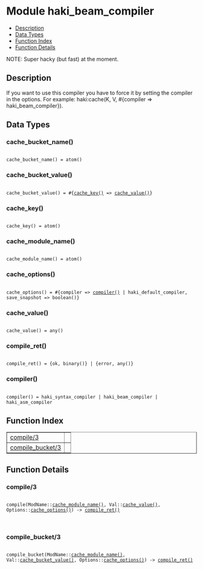 

# Module haki_beam_compiler #
* [Description](#description)
* [Data Types](#types)
* [Function Index](#index)
* [Function Details](#functions)

NOTE: Super hacky (but fast) at the moment.

<a name="description"></a>

## Description ##
If you want to use
this compiler you have to force it by setting the compiler in
the options. For example:
haki:cache(K, V, #{compiler => haki_beam_compiler}).

<a name="types"></a>

## Data Types ##




### <a name="type-cache_bucket_name">cache_bucket_name()</a> ###


<pre><code>
cache_bucket_name() = atom()
</code></pre>




### <a name="type-cache_bucket_value">cache_bucket_value()</a> ###


<pre><code>
cache_bucket_value() = #{<a href="#type-cache_key">cache_key()</a> =&gt; <a href="#type-cache_value">cache_value()</a>}
</code></pre>




### <a name="type-cache_key">cache_key()</a> ###


<pre><code>
cache_key() = atom()
</code></pre>




### <a name="type-cache_module_name">cache_module_name()</a> ###


<pre><code>
cache_module_name() = atom()
</code></pre>




### <a name="type-cache_options">cache_options()</a> ###


<pre><code>
cache_options() = #{compiler =&gt; <a href="#type-compiler">compiler()</a> | haki_default_compiler, save_snapshot =&gt; boolean()}
</code></pre>




### <a name="type-cache_value">cache_value()</a> ###


<pre><code>
cache_value() = any()
</code></pre>




### <a name="type-compile_ret">compile_ret()</a> ###


<pre><code>
compile_ret() = {ok, binary()} | {error, any()}
</code></pre>




### <a name="type-compiler">compiler()</a> ###


<pre><code>
compiler() = haki_syntax_compiler | haki_beam_compiler | haki_asm_compiler
</code></pre>

<a name="index"></a>

## Function Index ##


<table width="100%" border="1" cellspacing="0" cellpadding="2" summary="function index"><tr><td valign="top"><a href="#compile-3">compile/3</a></td><td></td></tr><tr><td valign="top"><a href="#compile_bucket-3">compile_bucket/3</a></td><td></td></tr></table>


<a name="functions"></a>

## Function Details ##

<a name="compile-3"></a>

### compile/3 ###

<pre><code>
compile(ModName::<a href="#type-cache_module_name">cache_module_name()</a>, Val::<a href="#type-cache_value">cache_value()</a>, Options::<a href="#type-cache_options">cache_options()</a>) -&gt; <a href="#type-compile_ret">compile_ret()</a>
</code></pre>
<br />

<a name="compile_bucket-3"></a>

### compile_bucket/3 ###

<pre><code>
compile_bucket(ModName::<a href="#type-cache_module_name">cache_module_name()</a>, Val::<a href="#type-cache_bucket_value">cache_bucket_value()</a>, Options::<a href="#type-cache_options">cache_options()</a>) -&gt; <a href="#type-compile_ret">compile_ret()</a>
</code></pre>
<br />

